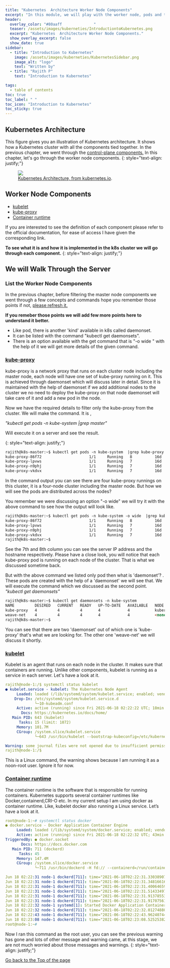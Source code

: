 ```yaml
---
title: "Kubernetes  Architecture Worker Node Components"
excerpt: "In this module, we will play with the worker node, pods and the other components running on it."
header:
  overlay_color: "#80aaff              "
  teaser: /assets/images/kuberneties/IntroductiontoKubernetes.png
  excerpt: "Kubernetes  Architecture Worker Node Components."
  show_overlay_excerpt: false
  show_date: true
sidebar:
  - title: "Introduction to Kubernetes"
    image: /assets/images/kuberneties/KubernetesSidebar.png
    image_alt: "logo"
    text: "Written by"
  - title: "Rajith P"
    text: "Introduction to Kubernetes"

tags:
  - table of contents
toc: true
toc_label: " "
toc_icon: "Introduction to Kubernetes"
toc_sticky: true
---
```


## Kubernetes Architecture
This figure gives you an illustration of Kubernetes architecture. It shows how a Kubernetes cluster with all the components tied together.
In the previous chapter, we went through the [control-plane components.](https://mangodairy.github.io/mytest/Kubernetes/KubernetesPart2/) In this chapter, let's go through the worker node components.
{: style="text-align: justify;"}

<figure>
	<a href="https://d33wubrfki0l68.cloudfront.net/2475489eaf20163ec0f54ddc1d92aa8d4c87c96b/e7c81/images/docs/components-of-kubernetes.svg"><img src="https://d33wubrfki0l68.cloudfront.net/2475489eaf20163ec0f54ddc1d92aa8d4c87c96b/e7c81/images/docs/components-of-kubernetes.svg"></a>
	<figcaption><a href="https://kubernetes.io/docs/concepts/overview/components/" title="Kubernetes Architecture, on kubernetes.io">Kubernetes Architecture, from kubernetes.io</a>.</figcaption>
</figure>

## Worker Node Components

* [kubelet](https://kubernetes.io/docs/concepts/overview/components/#kubelet)
* [kube-proxy](https://kubernetes.io/docs/concepts/overview/components/#kube-proxy)
* [Container runtime](https://kubernetes.io/docs/concepts/overview/components/#container-runtime)

If you are interested to see the definition of each component please refer to the official documentation, for ease of access I have given the corresponding link.

**To see what it is and how it is implemented in the k8s cluster we will go through each component.**
{: style="text-align: justify;"}
## We will Walk Through the Server

### List the Worker Node Components

In the previous chapter, before filtering the master node components we went through a few concepts and commands hope you remember those points if not, [please refresh it.  ](https://mangodairy.github.io/mytest/Kubernetes/KubernetesPart2/#list-the-control-plane-components)

**If you remeber those points we will add few more points here to understand it better.**

* Like pod, there is another 'kind' available in k8s called daemonset.
* It can be listed with the command  "kubectl get daemonsets".
* There is an option available with the get command that is "-o wide " with the help of it we will get more details of the given command.

### [kube-proxy](https://kubernetes.io/docs/concepts/overview/components/#kube-proxy)

kube-proxy is a network proxy that runs on each cluster node including the master node, each node will have one set of kube-proxy running on it. This is achieved through daemonset which will discuss later in detail. Since it is maintained with the help of daemonset if we add additional nodes to the cluster we no need to deploy the kube-proxy on that node daemonset will take care of it and add a new pod in the node.

Now we have the required details to filter only the kube-proxy from the cluster. 
We will make the command. It is ,

*"kubectl get pods -n kube-system  |grep master"*

Will execute it on a server and see the result.

{: style="text-align: justify;"}
```markdown
rajith@k8s-master:~$ kubectl get pods -n kube-system  |grep kube-proxy
kube-proxy-86f72                     1/1     Running   8          16d
kube-proxy-lpvws                     1/1     Running   7          16d
kube-proxy-n9phj                     1/1     Running   7          16d
kube-proxy-vkdvx                     1/1     Running   7          16d
```
In the command output you can see there are four kube-proxy runnings on this cluster, it is a four-node cluster including the master node. But how we will see the pods are distributed across the nodes?

You remember we were discussing an option "-o wide" we will try it with the above command to see how the output will look like.
```markdown
rajith@k8s-master:~$ kubectl get pods -n kube-system -o wide  |grep kube-proxy
kube-proxy-86f72                     1/1     Running   8          16d   192.168.50.11   node-1       <none>           <none>
kube-proxy-lpvws                     1/1     Running   7          16d   192.168.50.13   node-3       <none>           <none>
kube-proxy-n9phj                     1/1     Running   7          16d   192.168.50.12   node-2       <none>           <none>
kube-proxy-vkdvx                     1/1     Running   7          16d   192.168.50.10   k8s-master   <none>           <none>
rajith@k8s-master:~$ 
```
See the 7th and 8th column you can see the server IP address and the hostname respectively. Please have a close look, you will notice that each kube-proxy pod is running on each node of the cluster. That is what we discussed sometime back.

But with the above command we listed only pod then what is 'daemonset'? . These pods are created with the help of a 'daemonset' we will see that.
We will execute the command which we discussed as the second point. *"kubectl get daemonsets"*

```markdown
rajith@k8s-master:~$ kubectl get daemonsets -n kube-system 
NAME         DESIRED   CURRENT   READY   UP-TO-DATE   AVAILABLE   NODE SELECTOR            AGE
kube-proxy   4         4         4       4            4           kubernetes.io/os=linux   16d
weave-net    4         4         4       4            4           <none>                   16d
rajith@k8s-master:~$ 
```
You can see that there are two 'daemonset' out of which one is 'kube-proxy' that's what we are looking for. The other one 'weave-net' we will discuss it shortly.

### [kubelet](https://kubernetes.io/docs/concepts/overview/components/#kubelet)

Kubelet is an agent that runs on each node in the cluster. It makes sure that containers are running. Unlike other components, kubelet is running as a service in each server. Let's have a look at it.

```yaml
rajith@node-1:/$ systemctl status kubelet 
● kubelet.service - kubelet: The Kubernetes Node Agent
     Loaded: loaded (/lib/systemd/system/kubelet.service; enabled; vendor preset: enabled)
    Drop-In: /etc/systemd/system/kubelet.service.d
             └─10-kubeadm.conf
     Active: active (running) since Fri 2021-06-18 02:22:22 UTC; 18min ago
       Docs: https://kubernetes.io/docs/home/
   Main PID: 643 (kubelet)
      Tasks: 15 (limit: 1072)
     Memory: 101.7M
     CGroup: /system.slice/kubelet.service
             └─643 /usr/bin/kubelet --bootstrap-kubeconfig=/etc/kubernetes/bootstrap-kubelet.conf --kubeconfig=/etc/kubernetes/kubelet.conf --config=/var/lib/kubelet/config.yaml --network-plugin=cni --p>

Warning: some journal files were not opened due to insufficient permissions.
rajith@node-1:/$
```
This is a Linux command, the warning shows because I am running it as a noon-root user. Ignore it for now.


### [Container runtime](https://kubernetes.io/docs/concepts/overview/components/#container-runtime)

The container runtime is the software that is responsible for running containers. Kubernetes supports several container runtimes like Docker,containerd,CRI-O etc. In my current setup I am using docker as container runtime. Like, kubelet docker also running a Linux service. Let’s have a look at it.

```yaml
root@node-1:~# systemctl status docker
● docker.service - Docker Application Container Engine
     Loaded: loaded (/lib/systemd/system/docker.service; enabled; vendor preset: enabled)
     Active: active (running) since Fri 2021-06-18 02:22:32 UTC; 43min ago
TriggeredBy: ● docker.socket
       Docs: https://docs.docker.com
   Main PID: 711 (dockerd)
      Tasks: 45
     Memory: 147.4M
     CGroup: /system.slice/docker.service
             └─711 /usr/bin/dockerd -H fd:// --containerd=/run/containerd/containerd.sock

Jun 18 02:22:31 node-1 dockerd[711]: time="2021-06-18T02:22:31.330389076Z" level=info msg="Removing stale sandbox c33554adc2ded4e6e5c2a6fd4176e3c0e452d80c9890f05abd618fd37917b48e (d5ede5c9fa3b8dead09c31>
Jun 18 02:22:31 node-1 dockerd[711]: time="2021-06-18T02:22:31.348166166Z" level=warning msg="Error (Unable to complete atomic operation, key modified) deleting object [endpoint 26bacfffb1e7aa18137470eb>
Jun 18 02:22:31 node-1 dockerd[711]: time="2021-06-18T02:22:31.400646592Z" level=info msg="Default bridge (docker0) is assigned with an IP address 172.17.0.0/16. Daemon option --bip can be used to set a>
Jun 18 02:22:31 node-1 dockerd[711]: time="2021-06-18T02:22:31.514334977Z" level=info msg="Loading containers: done."
Jun 18 02:22:31 node-1 dockerd[711]: time="2021-06-18T02:22:31.913785532Z" level=info msg="Docker daemon" commit=8728dd2 graphdriver(s)=overlay2 version=20.10.6
Jun 18 02:22:31 node-1 dockerd[711]: time="2021-06-18T02:22:31.917075618Z" level=info msg="Daemon has completed initialization"
Jun 18 02:22:32 node-1 systemd[1]: Started Docker Application Container Engine.
Jun 18 02:22:32 node-1 dockerd[711]: time="2021-06-18T02:22:32.012748800Z" level=info msg="API listen on /run/docker.sock"
Jun 18 02:22:43 node-1 dockerd[711]: time="2021-06-18T02:22:43.962407443Z" level=info msg="ignoring event" container=4e04444cb20e992e6ecf041ed433c8816f26ffa088a66d97f61b1d5752d13db3 module=libcontainerd>
Jun 18 02:23:08 node-1 dockerd[711]: time="2021-06-18T02:23:08.525253826Z" level=warning msg="Your kernel does not support swap limit capabilities or the cgroup is not mounted. Memory limited without sw>
root@node-1:~#
```
Now I ran this command as the root user, you can see the previous warning has gone and lots of other message and warning came, at this stage, we are not much worried about those messages and warnings.
{: style="text-align: justify;"}



<div markdown="0"><a href="#" class="btn btn--success">Go back to the Top of the page </a></div>



